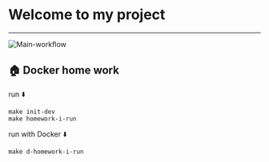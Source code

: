 # Welcome to my project


---
![Main-workflow](https://img.shields.io/github/issues/hillel-i-python-pro-i-2022-08-26/homework__flask_routes__postupalskiy_maksym)


## 🏠 Docker home work
run ⬇️

```shell
make init-dev
make homework-i-run
```

run with Docker ⬇️

```shell
make d-homework-i-run
```
